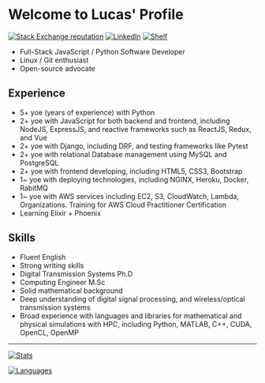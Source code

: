 # Welcome to Lucas' Profile

[![Stack Exchange reputation](https://img.shields.io/badge/Stack_Overflow-FE7A16?style=for-the-badge&logo=stack-overflow&logoColor=white)](https://stackoverflow.com/users/5114495/lucascavalcante)
[![LinkedIn](https://img.shields.io/badge/LinkedIn-0077B5?style=for-the-badge&logo=linkedin&logoColor=white)](https://linkedin.com/in/lucas-cp-cavalcante)
[![Shelf](https://img.shields.io/badge/Shelf-green?style=for-the-badge&logo=bookstack&logoColor=white)](https://github.com/cavalcantelucas/shelf)

- Full-Stack JavaScript / Python Software Developer
- Linux / Git enthusiast
- Open-source advocate

## Experience

- 5+ yoe (years of experience) with Python
- 2+ yoe with JavaScript for both backend and frontend, including NodeJS, ExpressJS, and reactive frameworks such as ReactJS, Redux, and Vue
- 2+ yoe with Django, including DRF, and testing frameworks like Pytest
- 2+ yoe with relational Database management using MySQL and PostgreSQL
- 2+ yoe with frontend developing, including HTML5, CSS3, Bootstrap
- 1~ yoe with deploying technologies, including NGINX, Heroku, Docker, RabitMQ
- 1~ yoe with AWS services including EC2, S3, CloudWatch, Lambda, Organizations. Training for AWS Cloud Practitioner Certification
- Learning Elixir + Phoenix

## Skills

- Fluent English
- Strong writing skills
- Digital Transmission Systems Ph.D
- Computing Engineer M&#46;Sc
- Solid mathematical background
- Deep understanding of digital signal processing, and wireless/optical transmission systems
- Broad experience with languages and libraries for mathematical and physical simulations with HPC, including Python, MATLAB, C++, CUDA, OpenCL, OpenMP

---

[![Stats](https://github-readme-stats.vercel.app/api?username=cavalcantelucas&count_private=true&show_icons=true&hide=stars)](https://github.com/cavalcantelucas/)

[![Languages](https://github-readme-stats.vercel.app/api/top-langs/?username=cavalcantelucas&layout=compact)](https://github.com/cavalcantelucas/)
